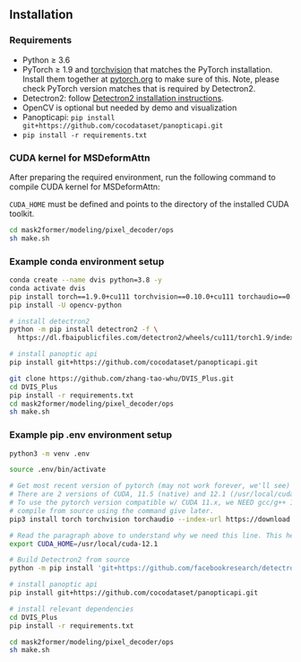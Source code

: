 ## Installation

### Requirements
- Python ≥ 3.6
- PyTorch ≥ 1.9 and [torchvision](https://github.com/pytorch/vision/) that matches the PyTorch installation.
  Install them together at [pytorch.org](https://pytorch.org) to make sure of this. Note, please check
  PyTorch version matches that is required by Detectron2.
- Detectron2: follow [Detectron2 installation instructions](https://detectron2.readthedocs.io/tutorials/install.html).
- OpenCV is optional but needed by demo and visualization
- Panopticapi: `pip install git+https://github.com/cocodataset/panopticapi.git`
- `pip install -r requirements.txt`

### CUDA kernel for MSDeformAttn
After preparing the required environment, run the following command to compile CUDA kernel for MSDeformAttn:

`CUDA_HOME` must be defined and points to the directory of the installed CUDA toolkit.

```bash
cd mask2former/modeling/pixel_decoder/ops
sh make.sh
```

### Example conda environment setup
```bash
conda create --name dvis python=3.8 -y
conda activate dvis
pip install torch==1.9.0+cu111 torchvision==0.10.0+cu111 torchaudio==0.9.0 -f https://download.pytorch.org/whl/torch_stable.html
pip install -U opencv-python

# install detectron2
python -m pip install detectron2 -f \
  https://dl.fbaipublicfiles.com/detectron2/wheels/cu111/torch1.9/index.html

# install panoptic api
pip install git+https://github.com/cocodataset/panopticapi.git

git clone https://github.com/zhang-tao-whu/DVIS_Plus.git
cd DVIS_Plus
pip install -r requirements.txt
cd mask2former/modeling/pixel_decoder/ops
sh make.sh
```

### Example pip .env environment setup
```bash
python3 -m venv .env

source .env/bin/activate

# Get most recent version of pytorch (may not work forever, we'll see) compatible w/ CUDA 12.x
# There are 2 versions of CUDA, 11.5 (native) and 12.1 (/usr/local/cuda-12.1)
# To use the pytorch version compatible w/ CUDA 11.x, we NEED gcc/g++ 10. Otherwise, Detectron2 fails to
# compile from source using the command give later.
pip3 install torch torchvision torchaudio --index-url https://download.pytorch.org/whl/cu121

# Read the paragraph above to understand why we need this line. This helps Detectron2 build using the proper CUDA.
export CUDA_HOME=/usr/local/cuda-12.1

# Build Detectron2 from source
python -m pip install 'git+https://github.com/facebookresearch/detectron2.git'

# install panoptic api
pip install git+https://github.com/cocodataset/panopticapi.git

# install relevant dependencies
cd DVIS_Plus
pip install -r requirements.txt

cd mask2former/modeling/pixel_decoder/ops
sh make.sh
```
